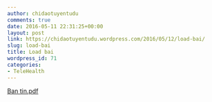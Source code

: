 ```yaml
---
author: chidaotuyentudu
comments: true
date: 2016-05-11 22:31:25+00:00
layout: post
link: https://chidaotuyentudu.wordpress.com/2016/05/12/load-bai/
slug: load-bai
title: Load bai
wordpress_id: 71
categories:
- TeleHealth
---
```


[Ban tin.pdf](http://chidaotuyentudu.files.wordpress.com/2016/05/ban-tin.pdf)

